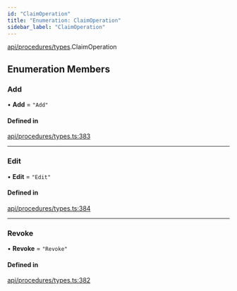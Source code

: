 ```yaml
---
id: "ClaimOperation"
title: "Enumeration: ClaimOperation"
sidebar_label: "ClaimOperation"
---
```


[api/procedures/types](../../../../../modules/API/Procedures/Types/Types.md).ClaimOperation

## Enumeration Members

### Add

• **Add** = ``"Add"``

#### Defined in

[api/procedures/types.ts:383](https://github.com/PolymeshAssociation/polymesh-sdk/blob/de58d40fd/src/api/procedures/types.ts#L383)

___

### Edit

• **Edit** = ``"Edit"``

#### Defined in

[api/procedures/types.ts:384](https://github.com/PolymeshAssociation/polymesh-sdk/blob/de58d40fd/src/api/procedures/types.ts#L384)

___

### Revoke

• **Revoke** = ``"Revoke"``

#### Defined in

[api/procedures/types.ts:382](https://github.com/PolymeshAssociation/polymesh-sdk/blob/de58d40fd/src/api/procedures/types.ts#L382)

